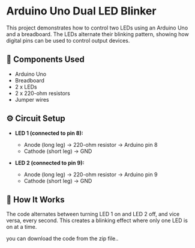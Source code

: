 # Arduino Uno Dual LED Blinker

This project demonstrates how to control two LEDs using an Arduino Uno and a breadboard. The LEDs alternate their blinking pattern, showing how digital pins can be used to control output devices.

## 🔧 Components Used

- Arduino Uno
- Breadboard
- 2 x LEDs
- 2 x 220-ohm resistors
- Jumper wires

## ⚙️ Circuit Setup

- **LED 1 (connected to pin 8):**
  - Anode (long leg) → 220-ohm resistor → Arduino pin 8
  - Cathode (short leg) → GND

- **LED 2 (connected to pin 9):**
  - Anode (long leg) → 220-ohm resistor → Arduino pin 9
  - Cathode (short leg) → GND

## 🧠 How It Works

The code alternates between turning LED 1 on and LED 2 off, and vice versa, every second. This creates a blinking effect where only one LED is on at a time.

you can download the code from the zip file..
